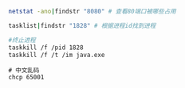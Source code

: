 ```bash
netstat -ano|findstr "8080" # 查看80端口被哪些占用

tasklist|findstr "1828" # 根据进程id找到进程

#终止进程
taskkill /f /pid 1828
taskkill /f /t /im java.exe
```

```shell
# 中文乱码  
chcp 65001
```



